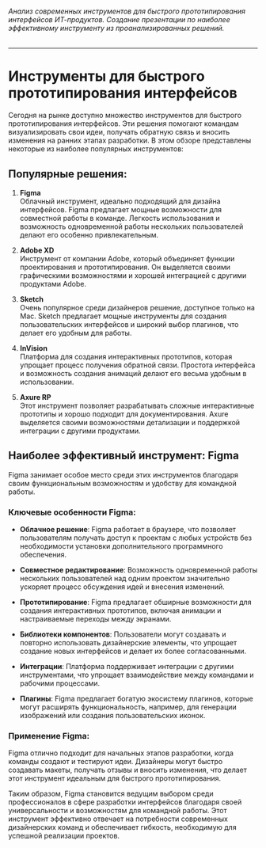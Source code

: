 ###### Анализ современных инструментов для быстрого прототипирования интерфейсов ИТ-продуктов. Создание презентации по наиболее эффективному инструменту из проанализированных решений.

------------


# Инструменты для быстрого прототипирования интерфейсов

Сегодня на рынке доступно множество инструментов для быстрого прототипирования интерфейсов. Эти решения помогают командам визуализировать свои идеи, получать обратную связь и вносить изменения на ранних этапах разработки. В этом обзоре представлены некоторые из наиболее популярных инструментов:

## Популярные решения:

1. **Figma**  
   Облачный инструмент, идеально подходящий для дизайна интерфейсов. Figma предлагает мощные возможности для совместной работы в команде. Легкость использования и возможность одновременной работы нескольких пользователей делают его особенно привлекательным.

2. **Adobe XD**  
   Инструмент от компании Adobe, который объединяет функции проектирования и прототипирования. Он выделяется своими графическими возможностями и хорошей интеграцией с другими продуктами Adobe.

3. **Sketch**  
   Очень популярное среди дизайнеров решение, доступное только на Mac. Sketch предлагает мощные инструменты для создания пользовательских интерфейсов и широкий выбор плагинов, что делает его удобным для работы.

4. **InVision**  
   Платформа для создания интерактивных прототипов, которая упрощает процесс получения обратной связи. Простота интерфейса и возможность создания анимаций делают его весьма удобным в использовании.

5. **Axure RP**  
   Этот инструмент позволяет разрабатывать сложные интерактивные прототипы и хорошо подходит для документирования. Axure выделяется своими возможностями детализации и поддержкой интеграции с другими продуктами.

## Наиболее эффективный инструмент: Figma

Figma занимает особое место среди этих инструментов благодаря своим функциональным возможностям и удобству для командной работы.

### Ключевые особенности Figma:

- **Облачное решение**: Figma работает в браузере, что позволяет пользователям получать доступ к проектам с любых устройств без необходимости установки дополнительного программного обеспечения.

- **Совместное редактирование**: Возможность одновременной работы нескольких пользователей над одним проектом значительно ускоряет процесс обсуждения идей и внесения изменений.

- **Прототипирование**: Figma предлагает обширные возможности для создания интерактивных прототипов, включая анимации и настраиваемые переходы между экранами.

- **Библиотеки компонентов**: Пользователи могут создавать и повторно использовать дизайнерские элементы, что упрощает создание новых интерфейсов и делает их более согласованными.

- **Интеграции**: Платформа поддерживает интеграции с другими инструментами, что упрощает взаимодействие между командами и рабочими процессами.

- **Плагины**: Figma предлагает богатую экосистему плагинов, которые могут расширять функциональность, например, для генерации изображений или создания пользовательских иконок.

### Применение Figma:

Figma отлично подходит для начальных этапов разработки, когда команды создают и тестируют идеи. Дизайнеры могут быстро создавать макеты, получать отзывы и вносить изменения, что делает этот инструмент идеальным для быстрого прототипирования.

Таким образом, Figma становится ведущим выбором среди профессионалов в сфере разработки интерфейсов благодаря своей универсальности и возможностям для командной работы. Этот инструмент эффективно отвечает на потребности современных дизайнерских команд и обеспечивает гибкость, необходимую для успешной реализации проектов.